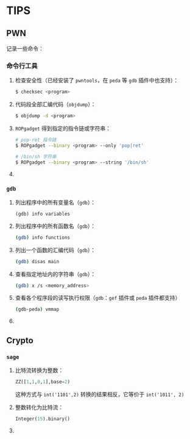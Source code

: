 # TIPS

## PWN

记录一些命令：

### 命令行工具

1. 检查安全性（已经安装了 `pwntools`，在 `peda` 等 `gdb` 插件中也支持）：

   ```bash
   $ checksec <program>
   ```

2. 代码段全部汇编代码（`objdump`）：

   ```bash
   $ objdump -d <program>
   ```

3. `ROPgadget` 得到指定的指令链或字符串：

   ```bash
   # pop-ret 指令链
   $ ROPgadget --binary <program> --only 'pop|ret'
   
   # /bin/sh 字符串
   $ ROPgadget --binary <program> --string '/bin/sh'
   ```

4. 

### `gdb`

1. 列出程序中的所有变量名（`gdb`）：

   ```bashs
   (gdb) info variables
   ```

2. 列出程序中的所有函数名（`gdb`）：

   ```bash
   (gdb) info functions
   ```

3. 列出一个函数的汇编代码（`gdb`）：

   ```bash
   (gdb) disas main
   ```

4. 查看指定地址内的字符串（`gdb`）：

   ```bash
   (gdb) x /s <memory_address>
   ```

5. 查看各个程序段的读写执行权限（`gdb`：`gef` 插件或 `peda` 插件都支持）

   ```bash
   (gdb-peda) vmmap
   ```

6. 

## Crypto

### `sage`

1. 比特流转换为整数：

   ```python
   ZZ([1,1,0,1],base=2)
   ```

   这种方式与 `int('1101',2)` 转换的结果相反，它等价于 `int('1011', 2)`

2. 整数转化为比特流：

   ```python
   Integer(15).binary()
   ```

3. 